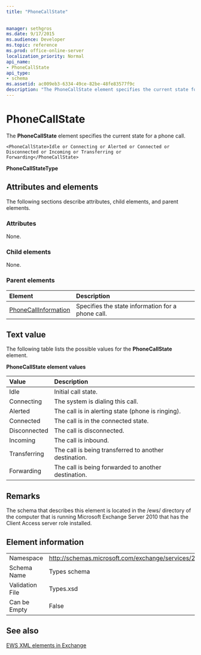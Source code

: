```yaml
---
title: "PhoneCallState"
 
 
manager: sethgros
ms.date: 9/17/2015
ms.audience: Developer
ms.topic: reference
ms.prod: office-online-server
localization_priority: Normal
api_name:
- PhoneCallState
api_type:
- schema
ms.assetid: ac009eb3-6334-49ce-82be-48fe83577f9c
description: "The PhoneCallState element specifies the current state for a phone call."
---
```


# PhoneCallState

The **PhoneCallState** element specifies the current state for a phone call. 
  
```
<PhoneCallState>Idle or Connecting or Alerted or Connected or Disconnected or Incoming or Transferring or Forwarding</PhoneCallState>
```

 **PhoneCallStateType**
## Attributes and elements

The following sections describe attributes, child elements, and parent elements.
  
### Attributes

None.
  
### Child elements

None.
  
### Parent elements

|**Element**|**Description**|
|:-----|:-----|
|[PhoneCallInformation](phonecallinformation.md) <br/> |Specifies the state information for a phone call.  <br/> |
   
## Text value

The following table lists the possible values for the **PhoneCallState** element. 
  
**PhoneCallState element values**

|**Value**|**Description**|
|:-----|:-----|
|Idle  <br/> |Initial call state.  <br/> |
|Connecting  <br/> |The system is dialing this call.  <br/> |
|Alerted  <br/> |The call is in alerting state (phone is ringing).  <br/> |
|Connected  <br/> |The call is in the connected state.  <br/> |
|Disconnected  <br/> |The call is disconnected.  <br/> |
|Incoming  <br/> |The call is inbound.  <br/> |
|Transferring  <br/> |The call is being transferred to another destination.  <br/> |
|Forwarding  <br/> |The call is being forwarded to another destination.  <br/> |
   
## Remarks

The schema that describes this element is located in the /ews/ directory of the computer that is running Microsoft Exchange Server 2010 that has the Client Access server role installed.
  
## Element information

|||
|:-----|:-----|
|Namespace  <br/> |http://schemas.microsoft.com/exchange/services/2006/types  <br/> |
|Schema Name  <br/> |Types schema  <br/> |
|Validation File  <br/> |Types.xsd  <br/> |
|Can be Empty  <br/> |False  <br/> |
   
## See also



[EWS XML elements in Exchange](ews-xml-elements-in-exchange.md)

